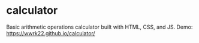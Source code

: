# calculator
Basic arithmetic operations calculator built with HTML, CSS, and JS.
Demo: https://wwrk22.github.io/calculator/
